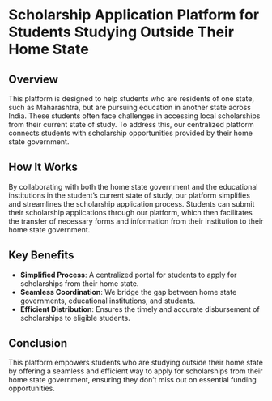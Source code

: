 # Scholarship Application Platform for Students Studying Outside Their Home State

## Overview
This platform is designed to help students who are residents of one state, such as Maharashtra, but are pursuing education in another state across India. These students often face challenges in accessing local scholarships from their current state of study. To address this, our centralized platform connects students with scholarship opportunities provided by their home state government.

## How It Works
By collaborating with both the home state government and the educational institutions in the student’s current state of study, our platform simplifies and streamlines the scholarship application process. Students can submit their scholarship applications through our platform, which then facilitates the transfer of necessary forms and information from their institution to their home state government.

## Key Benefits
- **Simplified Process**: A centralized portal for students to apply for scholarships from their home state.
- **Seamless Coordination**: We bridge the gap between home state governments, educational institutions, and students.
- **Efficient Distribution**: Ensures the timely and accurate disbursement of scholarships to eligible students.

## Conclusion
This platform empowers students who are studying outside their home state by offering a seamless and efficient way to apply for scholarships from their home state government, ensuring they don’t miss out on essential funding opportunities.
